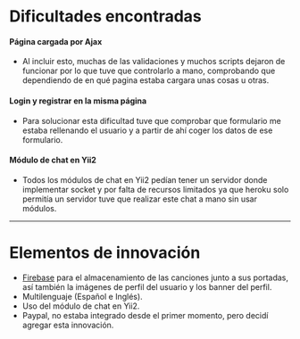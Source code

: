 # Dificultades encontradas

#### Página cargada por Ajax

- Al incluir esto, muchas de las validaciones y muchos scripts dejaron de funcionar por lo que tuve que controlarlo a mano, comprobando que dependiendo de en qué pagina estaba cargara unas cosas u otras.

#### Login y registrar en la misma página

- Para solucionar esta dificultad tuve que comprobar que formulario me estaba rellenando el usuario y a partir de ahí coger los datos de ese formulario.

#### Módulo de chat en Yii2

- Todos los módulos de chat en Yii2 pedían tener un servidor donde implementar socket y por falta de recursos limitados ya que heroku solo permitía un servidor tuve que realizar este chat a mano sin usar módulos.

---

# Elementos de innovación

- [Firebase](https://firebase.google.com/) para el almacenamiento de las canciones junto a sus portadas, así también la imágenes de perfil del usuario y los banner del perfil.
- Multilenguaje (Español e Inglés).
- Uso del módulo de chat en Yii2.
- Paypal, no estaba integrado desde el primer momento, pero decidí agregar esta innovación.
